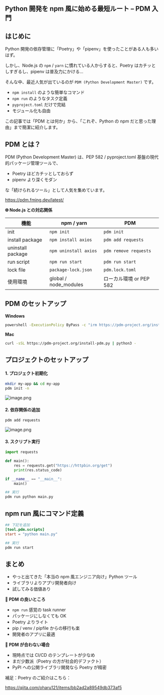 ## Python 開発を npm 風に始める最短ルート – PDM 入門

## はじめに

Python 開発の依存管理に「Poetry」や「pipenv」を使ったことがある人も多いはず。

しかし、Node.js の `npm` / `yarn` に慣れている人からすると、Poetry はカチッとしすぎるし、pipenv は普及力にかける...

そんな中、最近人気が出ているのが `PDM (Python Development Master)` です。

- `npm install` のような簡単なコマンド
- `npm run` のようなタスク定義
- `pyproject.toml` だけで完結
- モジュール化も自由

この記事では「PDM とは何か」から、「これぞ、Python の npm だと思った理由」まで簡潔に紹介します。

## PDM とは？

PDM (Python Development Master) は、PEP 582 / pyproject.toml 基盤の現代的パッケージ管理ツールで、

- Poetry ほどカチッとしておらず
- pipenv より深くモダン

な「続けられるツール」として人気を集めています。

https://pdm.fming.dev/latest/

**🌐 Node.js との対応関係**

| 機能              | npm / yarn            | PDM                     |
| ----------------- | --------------------- | ----------------------- |
| init              | `npm init`            | `pdm init`              |
| install package   | `npm install axios`   | `pdm add requests`      |
| uninstall package | `npm uninstall axios` | `pdm remove requests`   |
| run script        | `npm run start`       | `pdm run start`         |
| lock file         | `package-lock.json`   | `pdm.lock.toml`         |
| 使用環境          | global / node_modules | ローカル環境 or PEP 582 |

## PDM のセットアップ

**Windows**

```bash
powershell -ExecutionPolicy ByPass -c "irm https://pdm-project.org/install-pdm.py | py -"
```

**Mac**

```bash
curl -sSL https://pdm-project.org/install-pdm.py | python3 -
```

## プロジェクトのセットアップ

#### 1. プロジェクト初期化

```bash
mkdir my-app && cd my-app
pdm init -n
```

![image.png](https://qiita-image-store.s3.ap-northeast-1.amazonaws.com/0/3760374/15a60b07-5538-492f-87db-5737bc502b64.png)

#### 2. 依存関係の追加

```bash
pdm add requests
```

![image.png](https://qiita-image-store.s3.ap-northeast-1.amazonaws.com/0/3760374/d75415af-3b98-4017-ab68-cf847d28077d.png)

#### 3. スクリプト実行

```py:main.py
import requests

def main():
    res = requests.get("https://httpbin.org/get")
    print(res.status_code)

if __name__ == "__main__":
    main()
```

```bash
## 実行
pdm run python main.py
```

## npm run 風にコマンド定義

```toml:pyproject.toml
## 下記を追加
[tool.pdm.scripts]
start = "python main.py"
```

```bash
## 実行
pdm run start
```

## まとめ

- やっと出てきた「本当の npm 風エンジニア向け」Python ツール
- ライブラリよりアプリ開発者向け
- 試してみる価値あり

**🌟 PDM の良いところ**

- `npm run` 感覚の task runner
- パッケージにしなくても OK
- Poetry よりライト
- pip / venv / pipfile からの移行も楽
- 開発者のアプリに最適

**🚫 PDM が合わない場合**

- 現時点では CI/CD のテンプレートが少なめ
- まだ少数派（Poetry の方が社会的デファクト）
- PyPI への公開ライブラリ開発なら Poetry が精密

補足：Poetry のご紹介はこちら：

https://qiita.com/oharu121/items/bb2ad2a89549db373af5
